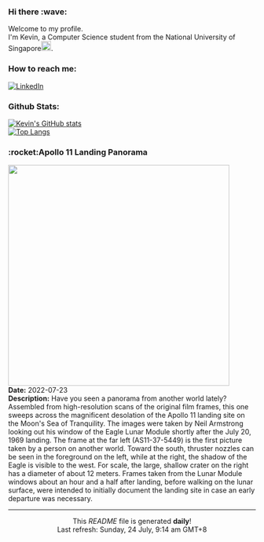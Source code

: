 <h3>Hi there :wave:</h3>

Welcome to my profile.   
I'm Kevin, a Computer Science student from the National University of Singapore<img src="https://img.icons8.com/color/96/000000/singapore-circular.png" width="20px"/>.</p>

<h3>How to reach me: </h3>
<a href="https://www.linkedin.com/in/kevin-foong/"><img alt="LinkedIn" src="https://img.shields.io/badge/linkedin-%230077B5.svg?&style=for-the-badge&logo=linkedin&logoColor=white" /></a> 

<h3>Github Stats: </h3> 

[![Kevin's GitHub stats](https://github-readme-stats.vercel.app/api?username=kevin9foong&theme=tokyonight)](https://github.com/anuraghazra/github-readme-stats) <br/>
[![Top Langs](https://github-readme-stats.vercel.app/api/top-langs/?username=kevin9foong&layout=compact&theme=tokyonight)](https://github.com/anuraghazra/github-readme-stats)

<h3>:rocket:Apollo 11 Landing Panorama</h3> 
<img width="450" src="https:&#x2F;&#x2F;apod.nasa.gov&#x2F;apod&#x2F;image&#x2F;2207&#x2F;a11pan1040226lftsm.jpg" /><br/>
<b>Date:</b> 2022-07-23<br/>
<b>Description:</b> Have you seen a panorama from another world lately?  Assembled from high-resolution scans of the original film frames, this one sweeps across the magnificent desolation of the Apollo 11 landing site on the Moon&#39;s Sea of Tranquility. The images were taken by Neil Armstrong looking out his window of the Eagle Lunar Module shortly after the July 20, 1969 landing. The frame at the far left (AS11-37-5449) is the first picture taken by a person on another world. Toward the south, thruster nozzles can be seen in the foreground on the left, while at the right, the shadow of the Eagle is visible to the west. For scale, the large, shallow crater on the right has a diameter of about 12 meters. Frames taken from the Lunar Module windows about an hour and a half after landing, before walking on the lunar surface, were intended to initially document the landing site in case an early departure was necessary.<br/>

------------
<p align="center">This <i>README</i> file is generated <b>daily</b>!</br>
Last refresh: Sunday, 24 July, 9:14 am GMT+8<br />